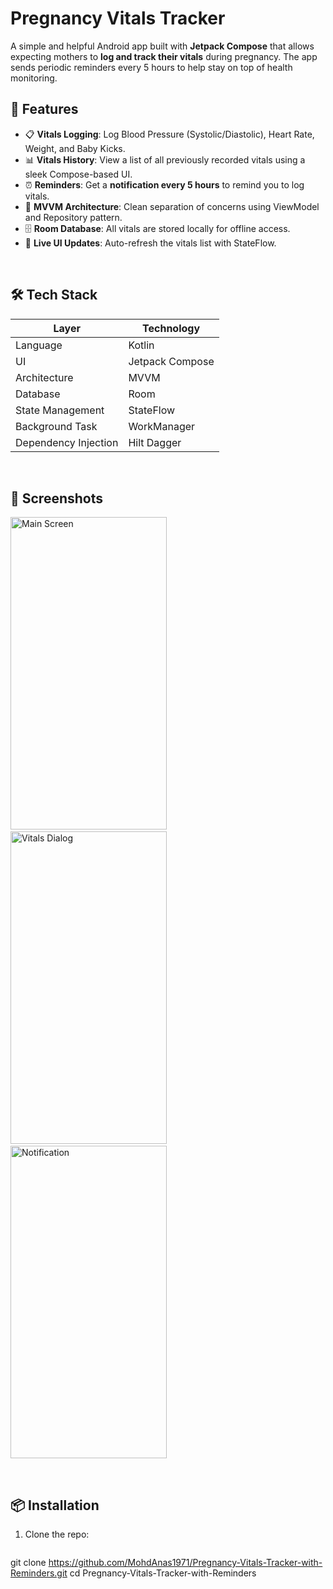 # Pregnancy Vitals Tracker

A simple and helpful Android app built with **Jetpack Compose** that allows expecting mothers to **log and track their vitals** during pregnancy. The app sends periodic reminders every 5 hours to help stay on top of health monitoring.
<br/>
## 📱 Features

- 📋 **Vitals Logging**: Log Blood Pressure (Systolic/Diastolic), Heart Rate, Weight, and Baby Kicks.
- 📊 **Vitals History**: View a list of all previously recorded vitals using a sleek Compose-based UI.
- ⏰ **Reminders**: Get a **notification every 5 hours** to remind you to log vitals.
- 🧠 **MVVM Architecture**: Clean separation of concerns using ViewModel and Repository pattern.
- 🗄️ **Room Database**: All vitals are stored locally for offline access.
- 📡 **Live UI Updates**: Auto-refresh the vitals list with StateFlow.

<br/>

## 🛠️ Tech Stack

| Layer              | Technology             |
|--------------------|------------------------|
| Language           | Kotlin                 |
| UI                 | Jetpack Compose        |
| Architecture       | MVVM                   |
| Database           | Room                   |
| State Management   | StateFlow              |
| Background Task    | WorkManager            |
| Dependency Injection | Hilt Dagger          |

<br/>

## 🧩 Screenshots
<p align="left">
  <img src="https://github.com/user-attachments/assets/459bc82b-8c83-41e1-9d1f-aa0018c919e3" alt="Main Screen" width="250" height="500" />
  &nbsp;&nbsp;&nbsp;
  <img src="https://github.com/user-attachments/assets/2a5edb4b-85a6-46f7-a1d7-8bbe4092fa83" alt="Vitals Dialog" width="250" height="500" />
  &nbsp;&nbsp;&nbsp;
  <img src="https://github.com/user-attachments/assets/98adc74c-da20-4ab9-9f84-d70f2708dce8" alt="Notification" width="250" height="500" />
</p>

<br/>

## 📦 Installation

1. Clone the repo:
   ```bash
  git clone https://github.com/MohdAnas1971/Pregnancy-Vitals-Tracker-with-Reminders.git
cd Pregnancy-Vitals-Tracker-with-Reminders
